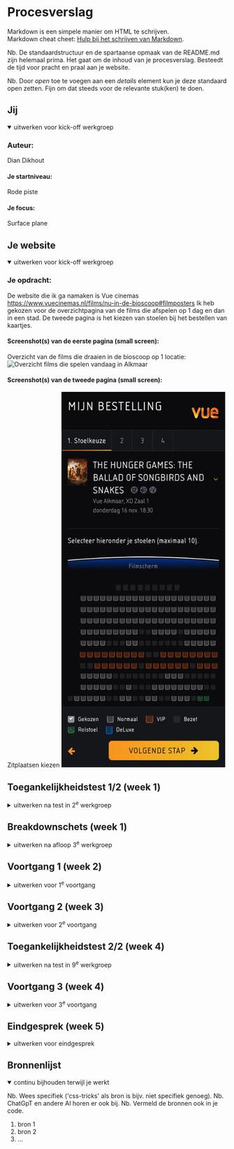 # Procesverslag
Markdown is een simpele manier om HTML te schrijven.  
Markdown cheat cheet: [Hulp bij het schrijven van Markdown](https://github.com/adam-p/markdown-here/wiki/Markdown-Cheatsheet).

Nb. De standaardstructuur en de spartaanse opmaak van de README.md zijn helemaal prima. Het gaat om de inhoud van je procesverslag. Besteedt de tijd voor pracht en praal aan je website.

Nb. Door *open* toe te voegen aan een *details* element kun je deze standaard open zetten. Fijn om dat steeds voor de relevante stuk(ken) te doen.





## Jij

<details open>
  <summary>uitwerken voor kick-off werkgroep</summary>

  ### Auteur:
  Dian Dikhout

  #### Je startniveau:
  Rode piste

  #### Je focus:
  Surface plane
 
</details>





## Je website

<details open>
  <summary>uitwerken voor kick-off werkgroep</summary>

  ### Je opdracht:
  De website die ik ga namaken is Vue cinemas    https://www.vuecinemas.nl/films/nu-in-de-bioscoop#filmposters
  Ik heb gekozen voor de overzichtpagina van de films die afspelen op 1 dag en dan in een stad. De tweede pagina is het kiezen van stoelen bij het bestellen van kaartjes.

  #### Screenshot(s) van de eerste pagina (small screen): 
  Overzicht van de films die draaien in de bioscoop op 1 locatie:
  <img src="readme-images/overzicht.jpg" width="375px" alt="Overzicht films die spelen vandaag in Alkmaar">

  #### Screenshot(s) van de tweede pagina (small screen):
  Zitplaatsen kiezen
  <img src="readme-images/film-stoelkeuze.jpg" width="375px" alt="Zitplaatsen kiezen van de film The Marvels">

</details>



## Toegankelijkheidstest 1/2 (week 1)

<details>
  <summary>uitwerken na test in 2<sup>e</sup> werkgroep</summary>

  ### Bevindingen
  Lijst met je bevindingen die in de test naar voren kwamen:
  Wat mij is opgevallen is dat je niet gemakkelijk de bestelling kan annuleren bij Vue.

  Slechtzienden:
  Grijzen teksten of icoontjes op een zwarte achtergrond van de website zie je niet goed als je slechtziend bent, bijvoorbeeld met vlekken voor je ogen. Witte tekst op gele button is ook amper te lezen. De teksten moeten niet te klein zijn. De stoelen die bezet zijn zijn niet zichtbaar en vallen weg met de achtergrond. Het lijkt dus alsof de stoelen kaart niet compleet is. Aan de ene kant is dit handig omdat de bezoekers er toch niet op kunnen klikken wegens reservering maar het kan wel fijn zijn voor slechtzienden om te weten dat er wel stoelen tussen zitten en verduidelijking hebben dat ze bezet zijn. Zij zoudenmisschien juist wel daar n het midden willen zitten.

  Gele bril: 
  De kleuren groen en blauw is niet meer te onderscheiden (stoel keuze). Ze veranderen alle twee in dezelfde kleur.

  Verteller op windows:
  De website leest van boven naar beneden. Het heeft aan de bovenkant een pop-up dat je kan sluiten. Als die niet is afgesloten dan kan ik niet naar een volgende kop omdat die niet volgens verteller bestaat.
  De overszichts pagina van de films die afspelen op een dag worden gezien als een heading maar daar neemt hij ook gelijk de sub kopjes en tijden mee van de buttons. Ook zegt hij 1 van 16 in de plaats van heading 1. Het is trouwens een H2 in de code.
  Flim pagina leest hij de tijden van de buttons wel op maar zegt niet de dag. Dit gebeurt ook als ik met de pijlen alleen navigeer en niet alleen de links. Verder als ik met de pijl keys navigeer voor tijden van 1 film dan gaat hij van beneden naar boven en moet ik eerst alle links van de voeter langs.
  De Engelse tekst, terwijl het in het Nederlands word voorgelezen, klinkt niet juist en is erg verwarrend. Vooral de film titels. Je weet niet goed wat er voorgelezen wordt. Veel films hebben een Engelse titel. Dus misschien een alt tekst met titels in het nederlands?

</details>



## Breakdownschets (week 1)

<details>
  <summary>uitwerken na afloop 3<sup>e</sup> werkgroep</summary>

  ### de hele pagina met dynamisch delen: 
  <img src="readme-images/notaties.jpg" width="375px" alt="breakdown van de hele pagina">


</details>





## Voortgang 1 (week 2)

<details>
  <summary>uitwerken voor 1<sup>e</sup> voortgang</summary>

  ### Stand van zaken
  hier dit ging goed & dit was lastig (neem ook screenshots op van delen van je website en code)


  ### Agenda voor meeting
  samen met je groepje opstellen

  | student 1      | student 2          | student 3    | student 4        |
  | ---            | ---                | ---          | ---              |
  | dit bespreken  | en dit             | en ik dit    | en dan ik dat    |
  | en dat ook nog | dit als er tijd is | nog een punt | dit wil ik zeker |
  | ...            | ...                | ...          | ...              |


  ### Verslag van meeting
  hier na afloop snel de uitkomsten van de meeting vastleggen

  - punt 1
  - punt 2
  - nog een punt
  - ...

</details>





## Voortgang 2 (week 3)

<details>
  <summary>uitwerken voor 2<sup>e</sup> voortgang</summary>

  ### Stand van zaken
  hier dit ging goed & dit was lastig (neem ook screenshots op van delen van je website en code)


  ### Agenda voor meeting
  samen met je groepje opstellen

  | student 1      | student 2          | student 3    | student 4        |
  | ---            | ---                | ---          | ---              |
  | dit bespreken  | en dit             | en ik dit    | en dan ik dat    |
  | en dat ook nog | dit als er tijd is | nog een punt | dit wil ik zeker |
  | ...            | ...                | ...          | ...              |


  ### Verslag van meeting
  hier na afloop snel de uitkomsten van de meeting vastleggen

  - punt 1
  - punt 2
  - nog een punt
- ...

</details>





## Toegankelijkheidstest 2/2 (week 4)

<details>
  <summary>uitwerken na test in 9<sup>e</sup> werkgroep</summary>

  ### Bevindingen
  Lijst met je bevindingen die in de test naar voren kwamen (geef ook aan wat er verbeterd is):

</details>





## Voortgang 3 (week 4)

<details>
  <summary>uitwerken voor 3<sup>e</sup> voortgang</summary>

  ### Stand van zaken
  hier dit ging goed & dit was lastig (neem ook screenshots op van delen van je website en code)


  ### Agenda voor meeting
  samen met je groepje opstellen

  | student 1      | student 2          | student 3    | student 4        |
  | ---            | ---                | ---          | ---              |
  | dit bespreken  | en dit             | en ik dit    | en dan ik dat    |
  | en dat ook nog | dit als er tijd is | nog een punt | dit wil ik zeker |
  | ...            | ...                | ...          | ...              |


  ### Verslag van meeting
  hier na afloop snel de uitkomsten van de meeting vastleggen

  - punt 1
  - punt 2
  - nog een punt
  - ...

</details>





## Eindgesprek (week 5)

<details>
  <summary>uitwerken voor eindgesprek</summary>

  ### Je uitkomst - karakteristiek screenshots:
  <img src="readme-images/dummy-plaatje.jpg" width="375px" alt="uitomst opdracht 1">


  ### Dit ging goed/Heb ik geleerd: 
  Korte omschrijving met plaatjes

  <img src="readme-images/dummy-plaatje.jpg" width="375px" alt="top">


  ### Dit was lastig/Is niet gelukt:
  Korte omschrijving met plaatjes

  <img src="readme-images/dummy-plaatje.jpg" width="375px" alt="bummer">
</details>





## Bronnenlijst

<details open>
  <summary>continu bijhouden terwijl je werkt</summary>

  Nb. Wees specifiek ('css-tricks' als bron is bijv. niet specifiek genoeg). 
  Nb. ChatGpT en andere AI horen er ook bij.
  Nb. Vermeld de bronnen ook in je code.

  1. bron 1
  2. bron 2
  3. ...

</details>
